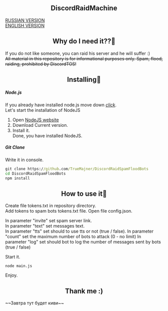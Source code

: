 <h2 align="center">DiscordRaidMachine</h2> 

[RUSSIAN VERSION](https://github.com/TrueMajner/DiscordRaidSpamFloodBots/blob/master/README.md)  
[ENGLISH VERSION](https://github.com/TrueMajner/DiscordRaidSpamFloodBots/blob/master/README-EN.md)  
  
<h2 align="center">Why do I need it??🤔</h2> 

If you do not like someone, you can raid his server and he will suffer :)  
~~All material in this repository is for informational purposes only. Spam, flood, raiding, prohibited by DiscordTOS!~~

<h2 align="center">Installing🔧</h2> 

##### Node.js
If you already have installed node.js move down [*click*](https://github.com/TrueMajner/DiscordRaidSpamFloodBots/blob/master/README.md#git-clone).  
Let's start the installation of NodeJS
1. Open [NodeJS website](https://nodejs.org/en/)  
2. Download Current version.  
3. Install it.  
Done, you have installed NodeJS.

##### Git Clone
Write it in console.
```cmd
git clone https://github.com/TrueMajner/DiscordRaidSpamFloodBots
cd DiscordRaidSpamFloodBots
npm install
```

<h2 align="center">How to use it🏁</h2> 

Create file tokens.txt in repository directory.  
Add tokens to spam bots tokens.txt file.
Open file config.json.  
  
In parameter "invite" set spam server link.  
In parameter "text" set messages text.  
In parameter "tts" set should to use tts or not (true / false).
In parameter "count" set the maximum number of bots to attack (0 - no limit)
In parameter "log" set should bot to log the number of messages sent by bots (true / false)
  
Start it.  
```node
node main.js
```
Enjoy.  

<h2 align="center">Thank me :)</h2> 
~~Завтра тут будет киви~~

